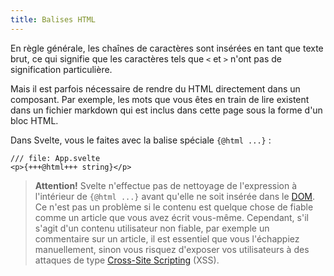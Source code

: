 ```yaml
---
title: Balises HTML
---
```


En règle générale, les chaînes de caractères sont insérées en tant que texte brut, ce qui signifie que les caractères tels que `<` et `>` n'ont pas de signification particulière.

Mais il est parfois nécessaire de rendre du HTML directement dans un composant. Par exemple, les mots que vous êtes en train de lire existent dans un fichier markdown qui est inclus dans cette page sous la forme d'un bloc HTML.

Dans Svelte, vous le faites avec la balise spéciale `{@html ...}` :

```svelte
/// file: App.svelte
<p>{+++@html+++ string}</p>
```

> **Attention!** Svelte n'effectue pas de nettoyage de l'expression à l'intérieur de `{@html ...}` avant qu'elle ne soit insérée dans le <span class='vo'>[DOM](SVELTE_SITE_URL/docs/web#dom)</span>. Ce n'est pas un problème si le contenu est quelque chose de fiable comme un article que vous avez écrit vous-même. Cependant, s'il s'agit d'un contenu utilisateur non fiable, par exemple un commentaire sur un article, il est essentiel que vous l'échappiez manuellement, sinon vous risquez d'exposer vos utilisateurs à des attaques de type <a href="https://owasp.org/www-community/attacks/xss/" target="_blank">Cross-Site Scripting</a> (XSS).
